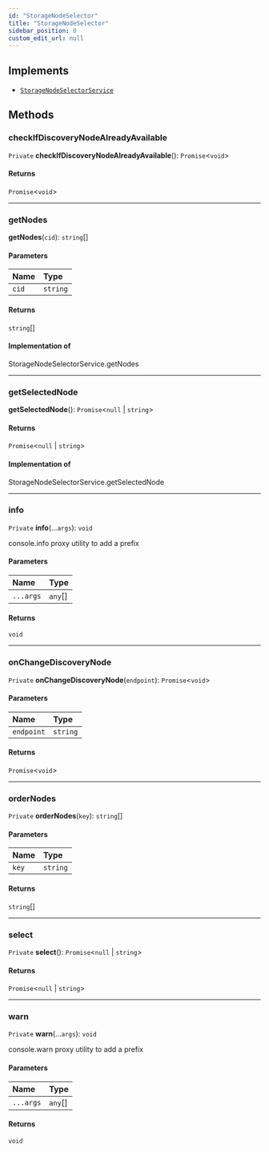 ```yaml
---
id: "StorageNodeSelector"
title: "StorageNodeSelector"
sidebar_position: 0
custom_edit_url: null
---
```


## Implements

- [`StorageNodeSelectorService`](../modules.md#storagenodeselectorservice)

## Methods

### checkIfDiscoveryNodeAlreadyAvailable

`Private` **checkIfDiscoveryNodeAlreadyAvailable**(): `Promise`<`void`\>

#### Returns

`Promise`<`void`\>

___

### getNodes

**getNodes**(`cid`): `string`[]

#### Parameters

| Name | Type |
| :------ | :------ |
| `cid` | `string` |

#### Returns

`string`[]

#### Implementation of

StorageNodeSelectorService.getNodes

___

### getSelectedNode

**getSelectedNode**(): `Promise`<``null`` \| `string`\>

#### Returns

`Promise`<``null`` \| `string`\>

#### Implementation of

StorageNodeSelectorService.getSelectedNode

___

### info

`Private` **info**(...`args`): `void`

console.info proxy utility to add a prefix

#### Parameters

| Name | Type |
| :------ | :------ |
| `...args` | `any`[] |

#### Returns

`void`

___

### onChangeDiscoveryNode

`Private` **onChangeDiscoveryNode**(`endpoint`): `Promise`<`void`\>

#### Parameters

| Name | Type |
| :------ | :------ |
| `endpoint` | `string` |

#### Returns

`Promise`<`void`\>

___

### orderNodes

`Private` **orderNodes**(`key`): `string`[]

#### Parameters

| Name | Type |
| :------ | :------ |
| `key` | `string` |

#### Returns

`string`[]

___

### select

`Private` **select**(): `Promise`<``null`` \| `string`\>

#### Returns

`Promise`<``null`` \| `string`\>

___

### warn

`Private` **warn**(...`args`): `void`

console.warn proxy utility to add a prefix

#### Parameters

| Name | Type |
| :------ | :------ |
| `...args` | `any`[] |

#### Returns

`void`
